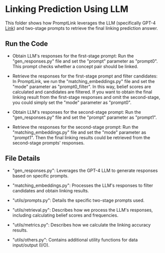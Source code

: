 # Linking Prediction Using LLM

This folder shows how PromptLink leverages the LLM (specifically GPT-4 [Link](https://openai.com/gpt-4)) and two-stage prompts to retrieve the final linking prediction answer. 

## Run the Code

* Obtain LLM's responses for the first-stage prompt: Run the "gen_responses.py" file and set the "prompt" parameter as "prompt0". This prompt checks whether a concept pair should be linked.

* Retrieve the responses for the first-stage prompt and filter candidates: In PromptLink, we run the "matching_embeddings.py" file and set the "mode" parameter as "prompt0_filter". In this way, belief scores are calculated and candidates are filtered. If you want to obtain the final linking result from the first-stage responses and omit the second-stage, you could simply set the "mode" parameter as "prompt0".

* Obtain LLM's responses for the second-stage prompt: Run the "gen_responses.py" file and set the "prompt" parameter as "prompt1".

* Retrieve the responses for the second-stage prompt: Run the "matching_embeddings.py" file and set the "mode" parameter as "prompt1". Then the final linking results could be retrieved from the second-stage prompts' responses.

## File Details

* "gen_responses.py": Leverages the GPT-4 LLM to generate responses based on specific prompts.

* "matching_embeddings.py": Processes the LLM's responses to filter candidates and obtain linking results.

* "utils/prompts.py": Details the specific two-stage prompts used.

* "utils/retrieval.py": Describes how we process the LLM's responses, including calculating belief scores and frequencies.

* "utils/metrics.py": Describes how we calculate the linking accuracy results.

* "utils/others.py": Contains additional utility functions for data input/output (I/O).